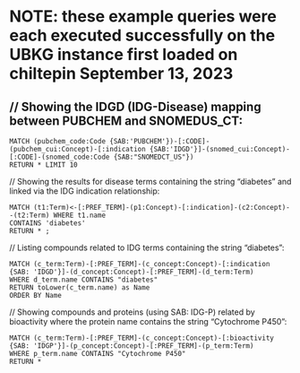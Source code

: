 
<strong><h1>NOTE: these example queries were each executed successfully on the UBKG instance first loaded on chiltepin September 13, 2023</h1></strong>

<h2>// Showing the IDGD (IDG-Disease) mapping between PUBCHEM and SNOMEDUS_CT:</h2>

````
MATCH (pubchem_code:Code {SAB:'PUBCHEM'})-[:CODE]-(pubchem_cui:Concept)-[:indication {SAB:'IDGD'}]-(snomed_cui:Concept)-[:CODE]-(snomed_code:Code {SAB:"SNOMEDCT_US"})
RETURN * LIMIT 10
````

// Showing the results for disease terms containing the string “diabetes” and linked via the IDG indication relationship:

````
MATCH (t1:Term)<-[:PREF_TERM]-(p1:Concept)-[:indication]-(c2:Concept)--(t2:Term) WHERE t1.name 
CONTAINS 'diabetes' 
RETURN * ;
````

// Listing compounds related to IDG terms containing the string “diabetes”:

````
MATCH (c_term:Term)-[:PREF_TERM]-(c_concept:Concept)-[:indication {SAB: 'IDGD'}]-(d_concept:Concept)-[:PREF_TERM]-(d_term:Term)
WHERE d_term.name CONTAINS "diabetes"
RETURN toLower(c_term.name) as Name
ORDER BY Name
````

// Showing compounds and proteins (using SAB: IDG-P) related by bioactivity where the protein name contains the string “Cytochrome P450”:

````
MATCH (c_term:Term)-[:PREF_TERM]-(c_concept:Concept)-[:bioactivity {SAB: 'IDGP'}]-(p_concept:Concept)-[:PREF_TERM]-(p_term:Term)
WHERE p_term.name CONTAINS "Cytochrome P450"
RETURN *
````
